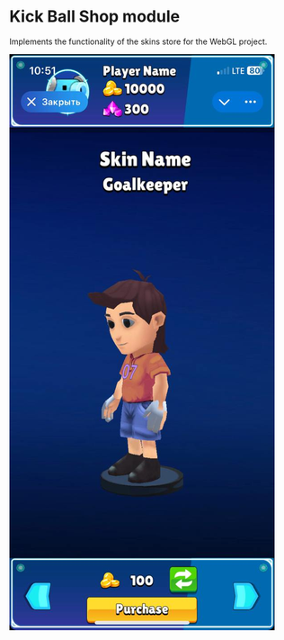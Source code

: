 # Kick Ball Shop module

Implements the functionality of the skins store for the WebGL project.

<img alt="demo is loading" src="https://github.com/maXZimillian/Kick-Ball-Shop/blob/main/KB_Shop.jpg?raw=true"/></code>
